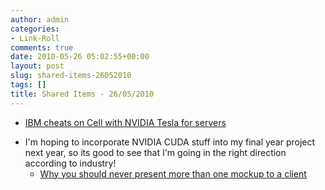 ```yaml
---
author: admin
categories:
- Link-Roll
comments: true
date: 2010-05-26 05:02:55+00:00
layout: post
slug: shared-items-26052010
tags: []
title: Shared Items - 26/05/2010
---
```



  * [IBM cheats on Cell with NVIDIA Tesla for servers](http://feeds.arstechnica.com/~r/arstechnica/index/~3/JjCbJ9PsBsI/ibm-cheats-on-cell-with-nvidia-tesla-for-servers.ars)

- I'm hoping to incorporate NVIDIA CUDA stuff into my final year project next year, so its good to see that I'm going in the right direction according to industry!
  * [Why you should never present more than one mockup to a client](http://www.leemunroe.com/one-mockup/)
